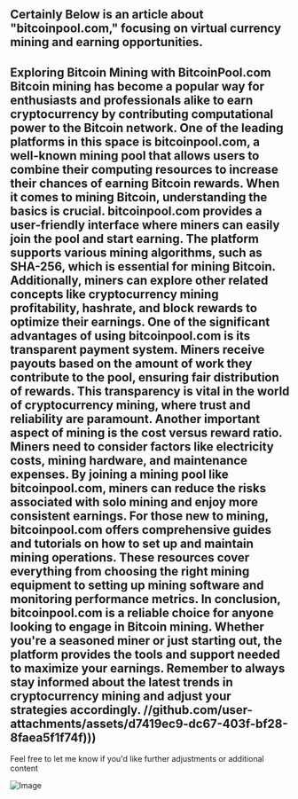 Certainly Below is an article about "bitcoinpool.com," focusing on virtual currency mining and earning opportunities.
---
**Exploring Bitcoin Mining with BitcoinPool.com**
Bitcoin mining has become a popular way for enthusiasts and professionals alike to earn cryptocurrency by contributing computational power to the Bitcoin network. One of the leading platforms in this space is **bitcoinpool.com**, a well-known mining pool that allows users to combine their computing resources to increase their chances of earning Bitcoin rewards.
When it comes to mining Bitcoin, understanding the basics is crucial. **bitcoinpool.com** provides a user-friendly interface where miners can easily join the pool and start earning. The platform supports various mining algorithms, such as SHA-256, which is essential for mining Bitcoin. Additionally, miners can explore other related concepts like **cryptocurrency mining profitability**, **hashrate**, and **block rewards** to optimize their earnings.
One of the significant advantages of using **bitcoinpool.com** is its transparent payment system. Miners receive payouts based on the amount of work they contribute to the pool, ensuring fair distribution of rewards. This transparency is vital in the world of cryptocurrency mining, where trust and reliability are paramount.
Another important aspect of mining is the cost versus reward ratio. Miners need to consider factors like **electricity costs**, **mining hardware**, and **maintenance expenses**. By joining a mining pool like **bitcoinpool.com**, miners can reduce the risks associated with solo mining and enjoy more consistent earnings.
For those new to mining, **bitcoinpool.com** offers comprehensive guides and tutorials on how to set up and maintain mining operations. These resources cover everything from choosing the right mining equipment to setting up mining software and monitoring performance metrics.
In conclusion, **bitcoinpool.com** is a reliable choice for anyone looking to engage in Bitcoin mining. Whether you're a seasoned miner or just starting out, the platform provides the tools and support needed to maximize your earnings. Remember to always stay informed about the latest trends in **cryptocurrency mining** and adjust your strategies accordingly.
 //github.com/user-attachments/assets/d7419ec9-dc67-403f-bf28-8faea5f1f74f)))
--- 
Feel free to let me know if you'd like further adjustments or additional content


![Image](https://github.com/user-attachments/assets/d7419ec9-dc67-403f-bf28-8faea5f1f74f)